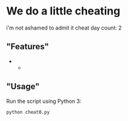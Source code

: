 # We do a little cheating

i'm not ashamed to admit it
cheat day count: 2

## "Features"

- -

## "Usage"

Run the script using Python 3:

```bash
python cheat0.py